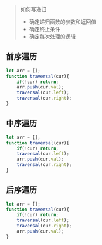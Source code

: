 > 如何写递归
> - 确定递归函数的参数和返回值
> - 确定终止条件
> - 确定每次处理的逻辑

## 前序遍历

```js
let arr = [];
function traversal(cur){
	if(!cur) return;
	arr.push(cur.val);
	traversal(cur.left);
	traversal(cur.right);
}
```

## 中序遍历

```js
let arr = [];
function traversal(cur){
	if(!cur) return;
	traversal(cur.left);
	arr.push(cur.val);
	traversal(cur.right);
}
```

## 后序遍历

```js
let arr = [];
function traversal(cur){
	if(!cur) return;
	traversal(cur.left);
	traversal(cur.right);
	arr.push(cur.val);
}
```